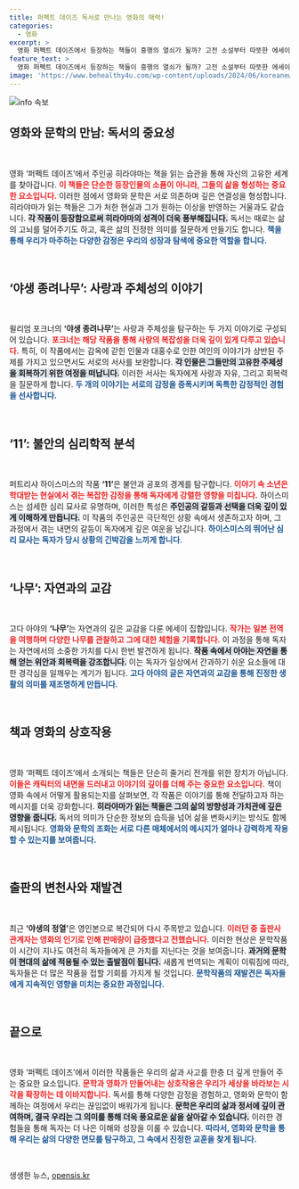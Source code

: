 ```yaml
---
title: 퍼펙트 데이즈 독서로 만나는 영화의 매력!
categories:
  - 영화
excerpt: >
  영화 퍼펙트 데이즈에서 등장하는 책들이 흥행의 열쇠가 될까? 고전 소설부터 따뜻한 에세이까지, 숨겨진 이야기들이 일깨우는 감동의 세계! 이 책들에 얽힌 새로운 번역 소식도 함께 공개된다. 클릭해보세요!
feature_text: >
  영화 퍼펙트 데이즈에서 등장하는 책들이 흥행의 열쇠가 될까? 고전 소설부터 따뜻한 에세이까지, 숨겨진 이야기들이 일깨우는 감동의 세계! 이 책들에 얽힌 새로운 번역 소식도 함께 공개된다. 클릭해보세요!
image: 'https://www.behealthy4u.com/wp-content/uploads/2024/06/koreanews.jpg'
---
```


<p><img src="https://www.behealthy4u.com/wp-content/uploads/2024/06/koreanews.jpg" alt="info 속보" /></p>

<h2 data-ke-size="size26">영화와 문학의 만남: 독서의 중요성</h2>

<p data-ke-size="size16">&nbsp;</p>

<p>영화 ‘퍼펙트 데이즈’에서 주인공 히라야마는 책을 읽는 습관을 통해 자신의 고유한 세계를 찾아갑니다. <b><span style="color: #ee2323;">이 책들은 단순한 등장인물의 소품이 아니라, 그들의 삶을 형성하는 중요한 요소입니다.</span></b> 이러한 점에서 영화와 문학은 서로 의존하며 깊은 연결성을 형성합니다. 히라야마가 읽는 책들은 그가 처한 현실과 그가 원하는 이상을 반영하는 거울과도 같습니다. <b><span style="background-color: #21538527;">각 작품이 등장함으로써 히라야마의 성격이 더욱 풍부해집니다.</span></b> 독서는 때로는 삶의 고뇌를 덜어주기도 하고, 혹은 삶의 진정한 의미를 질문하게 만들기도 합니다. <b><span style="color: #1a5490;">책을 통해 우리가 마주하는 다양한 감정은 우리의 성장과 탐색에 중요한 역할을 합니다.</span></b></p>

<p data-ke-size="size16">&nbsp;</p>

<h2 data-ke-size="size26">‘야생 종려나무’: 사랑과 주체성의 이야기</h2>

<p data-ke-size="size16">&nbsp;</p>

<p>윌리엄 포크너의 <b>‘야생 종려나무’</b>는 사랑과 주체성을 탐구하는 두 가지 이야기로 구성되어 있습니다. <b><span style="color: #ee2323;">포크너는 해당 작품을 통해 사랑의 복잡성을 더욱 깊이 있게 다루고 있습니다.</span></b> 특히, 이 작품에서는 감옥에 갇힌 인물과 대홍수로 인한 여인의 이야기가 상반된 주제를 가지고 있으면서도 서로의 서사를 보완합니다. <b><span style="background-color: #21538527;">각 인물은 그들만의 고유한 주체성을 회복하기 위한 여정을 떠납니다.</span></b> 이러한 서사는 독자에게 사랑과 자유, 그리고 회복력을 질문하게 합니다. <b><span style="color: #1a5490;">두 개의 이야기는 서로의 감정을 증폭시키며 독특한 감정적인 경험을 선사합니다.</span></b></p>

<p data-ke-size="size16">&nbsp;</p>

<h2 data-ke-size="size26">‘11’: 불안의 심리학적 분석</h2>

<p data-ke-size="size16">&nbsp;</p>

<p>퍼트리샤 하이스미스의 작품 <b>‘11’</b>은 불안과 공포의 경계를 탐구합니다. <b><span style="color: #ee2323;">이야기 속 소년은 학대받는 현실에서 겪는 복잡한 감정을 통해 독자에게 강렬한 영향을 미칩니다.</span></b> 하이스미스는 섬세한 심리 묘사로 유명하며, 이러한 특성은 <b><span style="background-color: #21538527;">주인공의 갈등과 선택을 더욱 깊이 있게 이해하게 만듭니다.</span></b> 이 작품의 주인공은 극단적인 상황 속에서 생존하고자 하며, 그 과정에서 겪는 내면의 갈등이 독자에게 깊은 여운을 남깁니다. <b><span style="color: #1a5490;">하이스미스의 뛰어난 심리 묘사는 독자가 당시 상황의 긴박감을 느끼게 합니다.</span></b></p>

<p data-ke-size="size16">&nbsp;</p>

<h2 data-ke-size="size26">‘나무’: 자연과의 교감</h2>

<p data-ke-size="size16">&nbsp;</p>

<p>고다 아야의 <b>‘나무’</b>는 자연과의 깊은 교감을 다룬 에세이 집합입니다. <b><span style="color: #ee2323;">작가는 일본 전역을 여행하며 다양한 나무를 관찰하고 그에 대한 체험을 기록합니다.</span></b> 이 과정을 통해 독자는 자연에서의 소중한 가치를 다시 한번 발견하게 됩니다. <b><span style="background-color: #21538527;">작품 속에서 아야는 자연을 통해 얻는 위안과 회복력을 강조합니다.</span></b> 이는 독자가 일상에서 간과하기 쉬운 요소들에 대한 경각심을 일깨우는 계기가 됩니다. <b><span style="color: #1a5490;">고다 아야의 글은 자연과의 교감을 통해 진정한 생활의 의미를 재조명하게 만듭니다.</span></b></p>

<p data-ke-size="size16">&nbsp;</p>

<h2 data-ke-size="size26">책과 영화의 상호작용</h2>

<p data-ke-size="size16">&nbsp;</p>

<p>영화 ‘퍼펙트 데이즈’에서 소개되는 책들은 단순히 줄거리 전개를 위한 장치가 아닙니다. <b><span style="color: #ee2323;">이들은 캐릭터의 내면을 드러내고 이야기의 깊이를 더해 주는 중요한 요소입니다.</span></b> 책이 영화 속에서 어떻게 활용되는지를 살펴보면, 각 작품은 이야기를 통해 전달하고자 하는 메시지를 더욱 강화합니다. <b><span style="background-color: #21538527;">히라야마가 읽는 책들은 그의 삶의 방향성과 가치관에 깊은 영향을 줍니다.</span></b> 독서의 의미가 단순한 정보의 습득을 넘어 삶을 변화시키는 방식도 함께 제시됩니다. <b><span style="color: #1a5490;">영화와 문학의 조화는 서로 다른 매체에서의 메시지가 얼마나 강력하게 작용할 수 있는지를 보여줍니다.</span></b></p>

<p data-ke-size="size16">&nbsp;</p>

<h2 data-ke-size="size26">출판의 변천사와 재발견</h2>

<p data-ke-size="size16">&nbsp;</p>

<p>최근 <b>‘야생의 정열’</b>은 영인본으로 복간되어 다시 주목받고 있습니다. <b><span style="color: #ee2323;">이러던 중 출판사 관계자는 영화의 인기로 인해 판매량이 급증했다고 전했습니다.</span></b> 이러한 현상은 문학작품이 시간이 지나도 여전히 독자들에게 큰 가치를 지닌다는 것을 보여줍니다. <b><span style="background-color: #21538527;">과거의 문학이 현대의 삶에 적용될 수 있는 출발점이 됩니다.</span></b> 새롭게 번역되는 계획이 이뤄짐에 따라, 독자들은 더 많은 작품을 접할 기회를 가지게 될 것입니다. <b><span style="color: #1a5490;">문학작품의 재발견은 독자들에게 지속적인 영향을 미치는 중요한 과정입니다.</span></b></p>

<p data-ke-size="size16">&nbsp;</p>

<h2 data-ke-size="size26">끝으로</h2>

<p data-ke-size="size16">&nbsp;</p>

<p>영화 ‘퍼펙트 데이즈’에서 이러한 작품들은 우리의 삶과 사고를 한층 더 깊게 만들어 주는 중요한 요소입니다. <b><span style="color: #ee2323;">문학과 영화가 만들어내는 상호작용은 우리가 세상을 바라보는 시각을 확장하는 데 이바지합니다.</span></b> 독서를 통해 다양한 감정을 경험하고, 영화와 문학이 함께하는 여정에서 우리는 끊임없이 배워가게 됩니다. <b><span style="background-color: #21538527;">문학은 우리의 삶과 정서에 깊이 관여하며, 결국 우리는 그 의미를 통해 더욱 풍요로운 삶을 살아갈 수 있습니다.</span></b> 이러한 경험들을 통해 독자는 더 나은 이해와 성장을 이룰 수 있습니다. <b><span style="color: #1a5490;">따라서, 영화와 문학을 통해 우리는 삶의 다양한 면모를 탐구하고, 그 속에서 진정한 교훈을 찾게 됩니다.</span></b></p>

<p data-ke-size="size16">&nbsp;</p>
생생한 뉴스, <a href="https://opensis.kr" rel="dofollow">opensis.kr</a>


